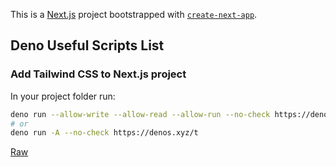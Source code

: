 This is a [Next.js](https://nextjs.org/) project bootstrapped
with [`create-next-app`](https://github.com/vercel/next.js/tree/canary/packages/create-next-app).

## Deno Useful Scripts List

### Add Tailwind CSS to Next.js project

In your project folder run:

```bash
deno run --allow-write --allow-read --allow-run --no-check https://denos.xyz/add-tailwind-to-next.ts
# or
deno run -A --no-check https://denos.xyz/t
```
[Raw](https://denos.xyz/add-tailwind-to-next.ts)